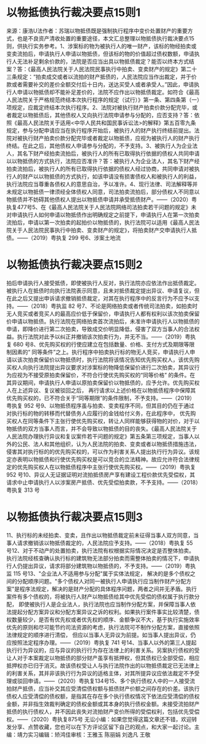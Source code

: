 # 以物抵债执行裁决要点15则1

来源：康浩U法作者：苏瑞以物抵债既是强制执行程序中变价处置财产的重要方式，也是不良资产清收处置的重要途径，本文汇总整理以物抵债执行裁决要点15则，供执行实务参考。1、涉案标的物为被执行人的唯一财产，该标的物经拍卖或变卖流拍后，申请执行人申请以物抵债，但该标的物的价值超过债权数额，申请执行人无法补足剩余价款的，法院是否应当出具以物抵债裁定？能否以终本方式结案？答：《最高人民法院关于人民法院民事执行中拍卖、变卖财产的规定》第二十三条规定：“拍卖成交或者以流拍的财产抵债的，人民法院应当作出裁定，并于价款或者需要补交的差价全额交付后十日内，送达买受人或者承受人。”因此，申请执行人申请以物抵债却不能补足差价的，法院不应作出以物抵债裁定。如符合《最高人民法院关于严格规范终结本次执行程序的规定（试行）》第一条、第四条第（一）项规定，应裁定终结本次执行程序。2、法院对被执行财产拍卖价款分配完毕，或者裁定以物抵债后，其他债权人又向执行法院申请参与分配的，应否支持？答：依照《最高人民法院关于适用<中华人民共和国民事诉讼法>的解释》第五百零九条规定，参与分配申请应当在执行程序开始后，被执行人的财产执行终结前提出。法院对被执行财产拍卖价款分配完毕或者裁定以物抵债，应视为被执行人的财产执行终结。在此之后，其他债权人申请参与分配的，不予支持。3、被执行人为企业法人，其名下财产经拍卖流拍后，被执行人的所有已取得执行依据的债权人共同申请以以物抵债的方式执行，法院应否准许？答：被执行人为企业法人，其名下财产经拍卖流拍后，被执行人的所有已取得执行依据的债权人经过协商，共同申请对被执行人的财产以以物抵债的方式执行，如该申请没有损害债权人和被执行人的利益，执行法院应当尊重各债权人的意思自治，予以准许。4、现行法律、司法解释等并未规定以物抵债一律须经全体债权人同意，司法拍卖流拍后，部分债权人不同意以物抵债并不妨碍其他债权人提出以物抵债申请并承受抵债财产。——（2020）粤执复477号5、在《最高人民法院关于人民法院网络司法拍卖若干问题的规定》未对申请执行人如何申请以物抵债作出明确规定之前提下，申请执行人在第一次拍卖流拍后，申请以第一次拍卖的起拍价以物抵债的，执行法院可以适用《最高人民法院关于人民法院民事执行中拍卖、变卖财产的规定》，将拍卖财产交申请执行人抵债。——（2019）粤执复 299 号6、涉案土地流

# 以物抵债执行裁决要点15则2

拍后申请执行人接受抵债，即使被执行人反对，执行法院亦应依法作出抵债裁定。被执行人在抵债时向执行法院表示同意，且未对抵债裁定提出异议、申请复议，但在此之后又提出申诉请求撤销抵债裁定，对其在执行程序中的反言行为不应予以支持。——（2018）粤执监 82 号7、不论是网络拍卖或者传统司法拍卖，如拍卖时无人竞买或者竞买人的最高应价低于保留价，申请执行人都有权利以该次拍卖保留价申请以物抵债。执行法院在网络拍卖首次流拍后，未准许申请执行人以物抵债的申请，即降价进行第二次拍卖，导致成交价明显降低，侵害了双方当事人的合法权益。执行法院对此予以纠正并撤销该次拍卖行为，并无不当。——（2019）粤执复 680 号8、优先购买权的行使应建立在包括数量、价格、支付方式及期限等限制因素的“ 同等条件”之上。执行程序中拍卖执行标的物无人竞买，申请执行人申请以该次拍卖保留价以物抵债时，执行法院将该情况告知优先购买权人，该优先购买权人向执行法院提出异议要求对涉案标的物降低保留价进行二次拍卖，其异议行为应视为不接受原拍卖保留价，不符合行使优先购买权的“同等价格” 的条件。在其异议期间，申请执行人申请以原拍卖保留价以物抵债的，应予允许。优先购买权人在上述异议、复议被驳回之后， 再行请求以上述价格在以物抵债程序中保障其优先购买权的，已不符合关于“同等期限”的条件限制，不予支持。——（2019）粤执复 952 号9、以物抵债程序虽与拍卖、变卖程序不同，但其目的仍在于通过对执行标的物的转移而代替债务人应履行的金钱给付义务，在此程序中， 优先购买权人在同等条件下主张行使优先购买权，转让人同样能够获得物的对价，对于以物抵债的双方当事人而言，并不会导致以物抵债的目的丧失。《最高人民法院关于人民法院办理执行异议和复议案件若干问题的规定》第五条第三项规定，当事人以外的公民、法人和其他组织，认为人民法院的拍卖、变卖或者以物抵债措施违法，侵害其对执行标的的优先购买权的，可以作为利害关系人提出执行行为异议。该规定亦表明以物抵债和行使优先购买权是可以竞合的立法精神。故应允许符合法律规定的优先购买权人在以物抵债程序中主张行使优先购买权。——（2019）粤执复 952 号10、异议人无证据证明对流拍抵债房产享有建设工程价款优先受偿权，其请求中止申请执行人以涉案房产抵债、优先受偿拍卖款，不予支持。——（2018）粤执复 313 号

# 以物抵债执行裁决要点15则3

11、执行标的未经拍卖、变卖，且作出以物抵债裁定前未征得当事人双方同意，当事人请求撤销该以物抵债裁定的，人民法院应予支持。——（2018）粤执复 55 号12、对于不动产的处置拍卖，执行法院有权根据实际情况决定是否整体拍卖。执行法院经核查确认执行标的建筑物无法部分拍卖而需整体拍卖的情况下，申请执行人仍提出异议，请求将部分建筑物以物抵债的，不予支持。——（2019）粤执监 115 号13、"企业法人不适用参与分配"属于实体法规定， 解决的是多个债权之间的分配顺序问题。"多个债权人对同一被执行人申请执行应当制作财产分配方案"是程序法规定，解决的是财产分配的具体程序问题，两者之间并无矛盾。执行案件有多个债权的，将被执行人财产以物抵债给其中优先受偿的债权属于执行款分配， 即使被执行人是企业法人，执行法院也应当制作分配方案，并保障当事人依法提起分配方案异议和分配方案异议之诉的权利。如果执行案件事实比较清楚，债权数量较少，是否有优先权或者优先权的顺序、金额争议不大，基于执行实施效率优先的原则和尽可能节约司法资源的考虑，执行法院可不制作分配方案，直接依照法律规定的顺序进行清偿， 但应以当事人无异议为前提。如当事人提出异议，仍应按照法定程序办理。——（2019）粤执复 741 号14、当事人以外的第三人提起执行行为异议的，应与异议的执行行为存在法律上的利害关系。另案执行债权的受让人对于本案裁定以物抵债的部分财产虽享有抵押权，但其债权已全部受偿，相应抵押权亦已归于消灭。故该债权受让人与执行法院作出的以物抵债裁定已无法律上的利害关系，其并非该执行行为异议的适格主体，对其所提异议应依法裁定不予受理或驳回申请。——（2020）粤执复134号15、多个执行债权人中的一人接受流拍财产抵债，应当补交其应受清偿债权额与抵债财产价额之间存在的价差。该执行债权人应受清偿的债权额，是指其在存在多个执行债权情况下依法应受清偿的债权金额，并非指生效裁判确定的债权金额或其本身的执行债权金额。未接受流拍财产抵债的执行债权人，并不因此丧失对流拍财产变价所得的受偿权利，包括优先受偿权。——（2020）粤执复875号 无讼小编：如果您觉得这篇文章还不错，欢迎转发分享、点赞收藏，您也可以在下方评论区留下自己的观点，和大家一起讨论。主编：靖力实习编辑：矫鸿佳审核：王雅玉 陈丽娟 刘逸凡 王敬

